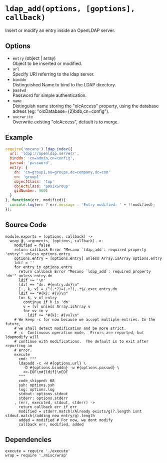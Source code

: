 
# `ldap_add(options, [goptions], callback)`

Insert or modify an entry inside an OpenLDAP server.   

## Options

*   `entry` (object | array)   
    Object to be inserted or modified.   
*   `url`   
    Specify URI referring to the ldap server.   
*   `binddn`   
    Distinguished Name to bind to the LDAP directory.   
*   `passwd`   
    Password for simple authentication.   
*   `name`   
    Distinguish name storing the "olcAccess" property, using the database adress
    (eg: "olcDatabase={2}bdb,cn=config").   
*   `overwrite`   
    Overwrite existing "olcAccess", default is to merge.   

## Example

```js
require('mecano').ldap_index({
  url: 'ldap://openldap.server/',
  binddn: 'cn=admin,cn=config',
  passwd: 'password',
  entry: {
    dn: 'cn=group1,ou=groups,dc=company,dc=com'
    cn: 'group1'
    objectClass: 'top'
    objectClass: 'posixGroup'
    gidNumber: 9601
  }
}, function(err, modified){
  console.log(err ? err.message : 'Entry modified: ' + !!modified);
});
```

## Source Code

    module.exports = (options, callback) ->
      wrap @, arguments, (options, callback) ->
        modified = false
        return callback Error "Mecano `ldap_add`: required property 'entry'" unless options.entry
        options.entry = [options.entry] unless Array.isArray options.entry
        ldif = ''
        for entry in options.entry
          return callback Error "Mecano `ldap_add`: required property 'dn'" unless entry.dn
          ldif += '\n'
          ldif += "dn: #{entry.dn}\n"
          [_, k, v] = /^(.*?)=(.+?),.*$/.exec entry.dn
          ldif += "#{k}: #{v}\n"
          for k, v of entry
            continue if k is 'dn'
            v = [v] unless Array.isArray v
            for vv in v
              ldif += "#{k}: #{vv}\n"
        # We keep -c for now because we accept multiple entries. In the future, 
        # we shall detect modification and be more strict.
        # -c  Continuous operation mode.  Errors are reported, but ldapmodify will
        # continue with modifications.  The default is to exit after reporting an
        # error.
        execute
          cmd: """
          ldapadd -c -H #{options.url} \
            -D #{options.binddn} -w #{options.passwd} \
            <<-EOF\n#{ldif}\nEOF
          """
          code_skipped: 68
          ssh: options.ssh
          log: options.log
          stdout: options.stdout
          stderr: options.stderr
        , (err, executed, stdout, stderr) ->
          return callback err if err
          modified = stderr.match(/Already exists/g)?.length isnt stdout.match(/adding new entry/g).length
          added = modified # For now, we dont modify
          callback err, modified, added

## Dependencies

    execute = require './execute'
    wrap = require './misc/wrap'




